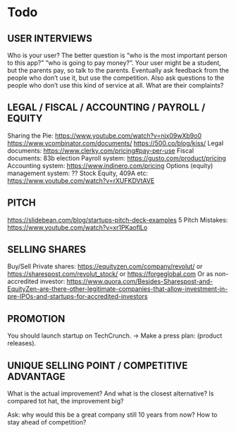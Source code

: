 # Todo

## USER INTERVIEWS

Who is your user?
The better question is “who is the most important person to this app?” “who is going to pay money?”.  Your user might be a student, but the parents pay, so talk to the parents.
Eventually ask feedback from the people who don’t use it, but use the competition.
Also ask questions to the people who don’t use this kind of service at all. What are their complaints?

## LEGAL / FISCAL / ACCOUNTING / PAYROLL / EQUITY

Sharing the Pie: https://www.youtube.com/watch?v=njx09wXb9o0
https://www.ycombinator.com/documents/
https://500.co/blog/kiss/
Legal documents: https://www.clerky.com/pricing#pay-per-use
Fiscal documents: 83b election
Payroll system: https://gusto.com/product/pricing
Accounting system: https://www.indinero.com/pricing
Options (equity) management system: ??
Stock Equity, 409A etc: https://www.youtube.com/watch?v=rXUFKDVtAVE

## PITCH

https://slidebean.com/blog/startups-pitch-deck-examples
5 Pitch Mistakes: https://www.youtube.com/watch?v=xr1PKaoflLo

## SELLING SHARES

Buy/Sell Private shares: https://equityzen.com/company/revolut/ or https://sharespost.com/revolut_stock/ or https://forgeglobal.com
Or as non-accredited investor: https://www.quora.com/Besides-Sharespost-and-EquityZen-are-there-other-legitimate-companies-that-allow-investment-in-pre-IPOs-and-startups-for-accredited-investors

## PROMOTION

You should launch startup on TechCrunch.
-> Make a press plan: (product releases).

## UNIQUE SELLING POINT / COMPETITIVE ADVANTAGE

What is the actual improvement? And what is the closest alternative? Is compared tot hat, the improvement big?

Ask: why would this be a great company still 10 years from now? How to stay ahead of competition?

